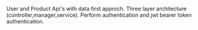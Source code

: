 User and Product Api's with data first approch.
Three layer architecture (controller,manager,service).
Perform authentication and jwt bearer token authentication.
